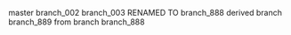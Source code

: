 master
branch_002
branch_003 RENAMED TO branch_888
derived branch branch_889 from branch branch_888
